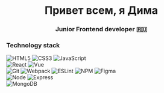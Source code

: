 
<h1 align="center">Привет всем, я Дима</h1>
<h3 align="center">Junior Frontend developer 🇷🇺</h3>

### Technology stack

![HTML5](https://img.shields.io/badge/-HTML5-E35031?style=for-the-badge&logo=html5&logoColor=FFFFFF)
![CSS3](https://img.shields.io/badge/-CSS3-409AD7?style=for-the-badge&logo=css3&logoColor=FFFFFF)
![JavaScript](https://img.shields.io/badge/-Java_Script-F8DF31?style=for-the-badge&logo=javascript&logoColor=000000)  
![React](https://img.shields.io/badge/-React-000000?style=for-the-badge&logo=react&logoColor=60D8FB)
![Vue](https://img.shields.io/badge/-Vue-2b3a42?style=for-the-badge&logo=vue.js&logoColor=5BB883)  
![Git](https://shields.io/badge/-Git-f0efe7?logo=git&style=for-the-badge)
![Webpack](https://shields.io/badge/-Webpack-2b3a42?logo=webpack&style=for-the-badge)
![ESLint](https://shields.io/badge/-ESLint-2b3a42?logo=ESLint&style=for-the-badge&logoColor=4D3BC4)
![NPM](https://shields.io/badge/-npm-000000?logo=npm&style=for-the-badge)
![Figma](https://shields.io/badge/-Figma-F24E1E?logo=figma&style=for-the-badge&logoColor=fff)  
![Node](https://shields.io/badge/-Node-333?logo=node.js&style=for-the-badge)
![Express](https://shields.io/badge/-Express-333?logo=express&style=for-the-badge)  
![MongoDB](https://shields.io/badge/-MongoDB-f9fbfa?logo=MongoDB&style=for-the-badge)  




